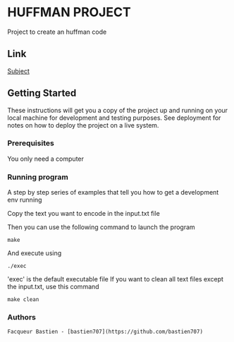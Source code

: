 # HUFFMAN PROJECT

Project to create an huffman code
## Link

[Subject](https://docs.google.com/document/d/1OUURID_qB3oDBcD7CSMamJLHXSZrWsKi3olc_nWZEvU/edit)

## Getting Started

These instructions will get you a copy of the project up and running on your local machine for development and testing purposes. See deployment for notes on how to deploy the project on a live system.

### Prerequisites

You only need a computer 

### Running program

A step by step series of examples that tell you how to get a development env running

Copy the text you want to encode in the input.txt file

Then you can use the following command to launch the program

```
make
```
And execute using 
```
./exec
```
'exec' is the default executable file
If you want to clean all text files except the input.txt, use this command
```
make clean
```

### Authors

    Facqueur Bastien - [bastien707](https://github.com/bastien707)


